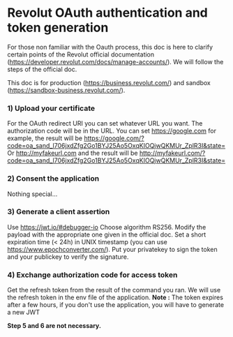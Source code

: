 # Revolut OAuth authentication and token generation

For those non familiar with the Oauth process, this doc is here to clarify certain points of the Revolut official documentation (https://developer.revolut.com/docs/manage-accounts/). We will follow the steps of the official doc.

This doc is for production (https://business.revolut.com/) and sandbox (https://sandbox-business.revolut.com/).


### 1) Upload your certificate
For the OAuth redirect URI you can set whatever URL you want. The authorization code will be in the URL.
You can set https://google.com for example, the result will be https://google.com/?code=oa_sand_l706jxdZfg2Go1BYJ25Ao5OxqKIOQjwQKMUr_ZplR3I&state=
Or http://myfakeurl.com and the result will be http://myfakeurl.com/?code=oa_sand_l706jxdZfg2Go1BYJ25Ao5OxqKIOQjwQKMUr_ZplR3I&state=

### 2) Consent the application
Nothing special...

### 3) Generate a client assertion
Use https://jwt.io/#debugger-io
Choose algorithm RS256.
Modify the payload with the appropriate one given in the official doc.
Set a short expiration time (< 24h) in UNIX timestamp (you can use https://www.epochconverter.com/).
Put your privatekey to sign the token and your publickey to verify the signature.

### 4) Exchange authorization code for access token
Get the refresh token from the result of the command you ran.
We will use the refresh token in the env file of the application.
**Note :** The token expires after a few hours, if you don't use the application, you will have to generate a new JWT

**Step 5 and 6 are not necessary.**